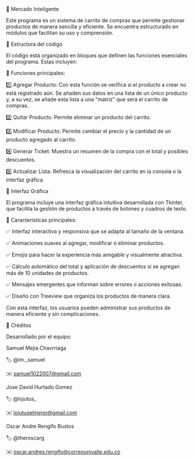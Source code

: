 🛒 Mercado Inteligente

Este programa es un sistema de carrito de compras que permite gestionar productos de manera sencilla y eficiente. Se encuentra estructurado en módulos que facilitan su uso y comprensión.

🔹 Estructura del código

El código está organizado en bloques que definen las funciones esenciales del programa. Estas incluyen:

🔹 Funciones principales:

1️⃣ Agregar Producto: Con esta función se verifica si el producto a crear no está registrado aún. Se añaden sus datos en una lista de un único producto y, a su vez, se añade esta lista a una "matriz" que será el carrito de compras.

2️⃣ Quitar Producto: Permite eliminar un producto del carrito.

3️⃣ Modificar Producto: Permite cambiar el precio y la cantidad de un producto agregado al carrito.

4️⃣ Generar Ticket: Muestra un resumen de la compra con el total y posibles descuentos.

5️⃣ Actualizar Lista: Refresca la visualización del carrito en la consola o la interfaz gráfica.

🎨 Interfaz Gráfica

El programa incluye una interfaz gráfica intuitiva desarrollada con Tkinter, que facilita la gestión de productos a través de botones y cuadros de texto.

📌 Características principales:

✅ Interfaz interactiva y responsiva que se adapta al tamaño de la ventana.

✅ Animaciones suaves al agregar, modificar o eliminar productos.

✅ Emojis para hacer la experiencia más amigable y visualmente atractiva.

✅ Cálculo automático del total y aplicación de descuentos si se agregan más de 10 unidades de productos.

✅ Mensajes emergentes que informan sobre errores o acciones exitosas.

✅ Diseño con Treeview que organiza los productos de manera clara.

Con esta interfaz, los usuarios pueden administrar sus productos de manera eficiente y sin complicaciones.

👥 Créditos

Desarrollado por el equipo:

Samuel Mejia Chavrriaga

🏷️ @im._samuel

✉️ samuel1022007@gmail.com

Jose David Hurtado Gomez

🏷️ @lojutus_

✉️ lojutuselmejor@gmail.com

Oscar Andre Rengifo Bustos

🏷️ @theroscarg

✉️ oscar.andres.rengifo@correounivalle.edu.co





